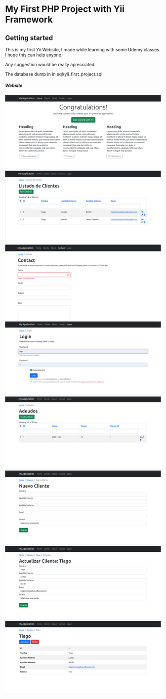 # My First PHP Project with Yii Framework

## Getting started

This is my first Yii Website, I made while learning with some Udemy classes. I hope this can help anyone. 

Any suggestion would be really aprecciated.

The database dump in in sql/yii_first_project.sql

##### Website
<img src='demo-img/1.png' alt="Yii Project">

<img src='demo-img/2.png' alt="Yii Project">

<img src='demo-img/3.png' alt="Yii Project">

<img src='demo-img/4.png' alt="Yii Project">

<img src='demo-img/5.png' alt="Yii Project">

<img src='demo-img/6.png' alt="Yii Project">

<img src='demo-img/7.png' alt="Yii Project">

<img src='demo-img/8.png' alt="Yii Project">
